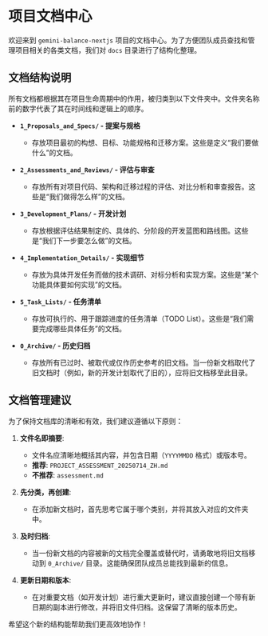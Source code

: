 # 项目文档中心

欢迎来到 `gemini-balance-nextjs` 项目的文档中心。为了方便团队成员查找和管理项目相关的各类文档，我们对 `docs` 目录进行了结构化整理。

## 文档结构说明

所有文档都根据其在项目生命周期中的作用，被归类到以下文件夹中。文件夹名称前的数字代表了其在时间线和逻辑上的顺序。

- **`1_Proposals_and_Specs/` - 提案与规格**

  - 存放项目最初的构想、目标、功能规格和迁移方案。这些是定义“我们要做什么”的文档。

- **`2_Assessments_and_Reviews/` - 评估与审查**

  - 存放所有对项目代码、架构和迁移过程的评估、对比分析和审查报告。这些是“我们做得怎么样”的文档。

- **`3_Development_Plans/` - 开发计划**

  - 存放根据评估结果制定的、具体的、分阶段的开发蓝图和路线图。这些是“我们下一步要怎么做”的文档。

- **`4_Implementation_Details/` - 实现细节**

  - 存放为具体开发任务而做的技术调研、对标分析和实现方案。这些是“某个功能具体要如何实现”的文档。

- **`5_Task_Lists/` - 任务清单**

  - 存放可执行的、用于跟踪进度的任务清单（TODO List）。这些是“我们需要完成哪些具体任务”的文档。

- **`0_Archive/` - 历史归档**
  - 存放所有已过时、被取代或仅作历史参考的旧文档。当一份新文档取代了旧文档时（例如，新的开发计划取代了旧的），应将旧文档移至此目录。

## 文档管理建议

为了保持文档库的清晰和有效，我们建议遵循以下原则：

1.  **文件名即摘要**:

    - 文件名应清晰地概括其内容，并包含日期（`YYYYMMDD` 格式）或版本号。
    - **推荐**: `PROJECT_ASSESSMENT_20250714_ZH.md`
    - **不推荐**: `assessment.md`

2.  **先分类，再创建**:

    - 在添加新文档时，首先思考它属于哪个类别，并将其放入对应的文件夹中。

3.  **及时归档**:

    - 当一份新文档的内容被新的文档完全覆盖或替代时，请勇敢地将旧文档移动到 `0_Archive/` 目录。这能确保团队成员总能找到最新的信息。

4.  **更新日期和版本**:
    - 在对重要文档（如开发计划）进行重大更新时，建议直接创建一个带有新日期的副本进行修改，并将旧文件归档。这保留了清晰的版本历史。

希望这个新的结构能帮助我们更高效地协作！
